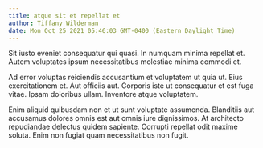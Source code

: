 ```yaml
---
title: atque sit et repellat et
author: Tiffany Wilderman
date: Mon Oct 25 2021 05:46:03 GMT-0400 (Eastern Daylight Time)
---
```

Sit iusto eveniet consequatur qui quasi. In numquam minima repellat et. Autem voluptates ipsum necessitatibus molestiae minima commodi et.

 Ad error voluptas reiciendis accusantium et voluptatem ut quia ut. Eius exercitationem et. Aut officiis aut. Corporis iste ut consequatur et est fuga vitae. Ipsam doloribus ullam. Inventore atque voluptatem.

 Enim aliquid quibusdam non et ut sunt voluptate assumenda. Blanditiis aut accusamus dolores omnis est aut omnis iure dignissimos. At architecto repudiandae delectus quidem sapiente. Corrupti repellat odit maxime soluta. Enim non fugiat quam necessitatibus non fugit.